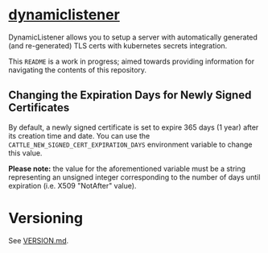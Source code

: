 # [dynamiclistener](https://github.com/rancher/dynamiclistener)

DynamicListener allows you to setup a server with automatically generated (and re-generated) TLS certs with kubernetes secrets integration.

This `README` is a work in progress; aimed towards providing information for navigating the contents of this repository.

## Changing the Expiration Days for Newly Signed Certificates

By default, a newly signed certificate is set to expire 365 days (1 year) after its creation time and date.
You can use the `CATTLE_NEW_SIGNED_CERT_EXPIRATION_DAYS` environment variable to change this value.

**Please note:** the value for the aforementioned variable must be a string representing an unsigned integer corresponding to the number of days until expiration (i.e. X509 "NotAfter" value).

# Versioning

See [VERSION.md](VERSION.md).
